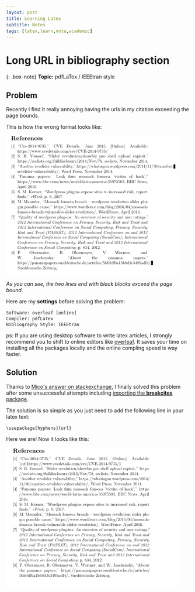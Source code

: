 ```yaml
---
layout: post
title: Learning Latex
subtitle: Notes
tags: [latex,learn,note,academic]
---
```


# Long URL in bibliography section

{: .box-note}
**Topic:** pdfLaTex / IEEEtran style

## Problem
Recently I find it really annoying having the urls in my citation exceeding the page bounds.

This is how the wrong format looks like:  

![Wrong Format](/img/posts/2019-06-09-learning-latex/wrong-format.png)

_As you can see, the two lines end with black blocks exceed the page bound._

Here are my **settings** before solving the problem:
```
Software: overleaf [online]  
Compiler: pdfLaTex  
Bibliography Style: IEEEtran  
```

ps: If you are using desktop software to write latex articles, I strongly recommend you to shift to online editors like [overleaf](http://overleaf.com). It saves your time on installing all the packages locally and the online compling speed is way faster.

## Solution
Thanks to [Mico's answer on stackexchange](https://tex.stackexchange.com/a/88672), I finally solved this problem after some unsuccessful attempts including [importing the **breakcites** package](https://tex.stackexchange.com/a/2774).

The solution is so simple as you just need to add the following line in your latex text:  
```
\usepackage[hyphens]{url}
```

Here we are! Now it looks like this:  

![Correct Format](/img/posts/2019-06-09-learning-latex/correct-format.png)




